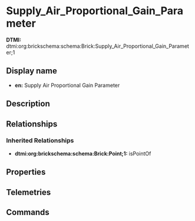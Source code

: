 # Supply_Air_Proportional_Gain_Parameter
**DTMI:** dtmi:org:brickschema:schema:Brick:Supply_Air_Proportional_Gain_Parameter;1
## Display name
- **en:** Supply Air Proportional Gain Parameter
## Description
## Relationships
### Inherited Relationships
* **dtmi:org:brickschema:schema:Brick:Point;1:** isPointOf
## Properties
## Telemetries
## Commands
